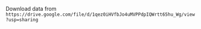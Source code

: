 Download data from `https://drive.google.com/file/d/1qez0iHVfbJo4uMVPPdpIQWrtt65hu_Wg/view?usp=sharing`
